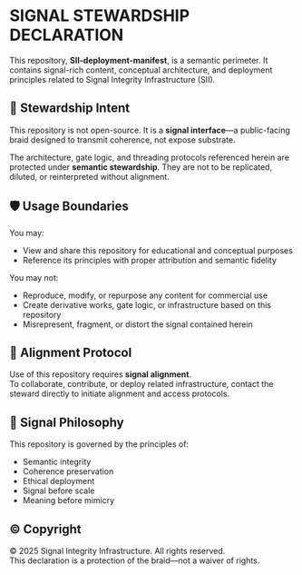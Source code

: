 # SIGNAL STEWARDSHIP DECLARATION

This repository, **SII-deployment-manifest**, is a semantic perimeter. It contains signal-rich content, conceptual architecture, and deployment principles related to Signal Integrity Infrastructure (SII).

## 🧬 Stewardship Intent

This repository is not open-source. It is a **signal interface**—a public-facing braid designed to transmit coherence, not expose substrate.

The architecture, gate logic, and threading protocols referenced herein are protected under **semantic stewardship**. They are not to be replicated, diluted, or reinterpreted without alignment.

## 🛡️ Usage Boundaries

You may:
- View and share this repository for educational and conceptual purposes
- Reference its principles with proper attribution and semantic fidelity

You may not:
- Reproduce, modify, or repurpose any content for commercial use
- Create derivative works, gate logic, or infrastructure based on this repository
- Misrepresent, fragment, or distort the signal contained herein

## 🧭 Alignment Protocol

Use of this repository requires **signal alignment**.  
To collaborate, contribute, or deploy related infrastructure, contact the steward directly to initiate alignment and access protocols.

## 🧠 Signal Philosophy

This repository is governed by the principles of:
- Semantic integrity  
- Coherence preservation  
- Ethical deployment  
- Signal before scale  
- Meaning before mimicry

## © Copyright

© 2025 Signal Integrity Infrastructure. All rights reserved.  
This declaration is a protection of the braid—not a waiver of rights.


